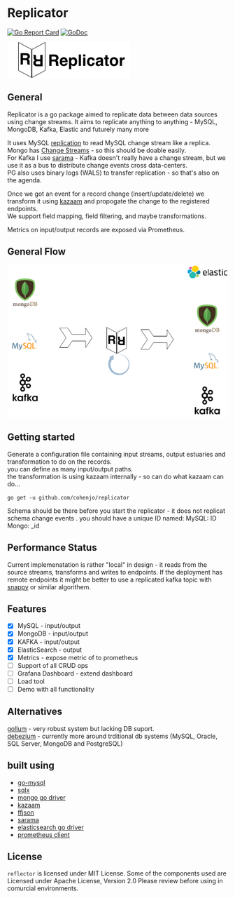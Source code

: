 # Replicator
[![Go Report Card](https://goreportcard.com/badge/github.com/cohenjo/replicator)](https://goreportcard.com/report/github.com/cohenjo/replicator)
[![GoDoc](https://godoc.org/github.com/cohenjo/replicator?status.svg)](https://godoc.org/github.com/cohenjo/replicator)

![replicator logo](docs/replicator_long_logo.png)

## General
Replicator is a go package aimed to replicate data between data sources using change streams.
It aims to replicate anything to anything - MySQL, MongoDB, Kafka, Elastic and futurely many more

It uses MySQL [replication](https://github.com/siddontang/go-mysql#replication) to read MySQL change stream like a replica.  
Mongo has [Change Streams](https://docs.mongodb.com/manual/changeStreams/#change-streams) - so this should be doable easily.  
For Kafka I use [sarama](https://github.com/Shopify/sarama) - Kafka doesn't really have a change stream, but we use it as a bus to distribute change events cross data-centers.   
PG also uses binary logs (WALS) to transfer replication - so that's also on the agenda.

Once we got an event for a record change (insert/update/delete) we transform it using [kazaam](https://github.com/qntfy/kazaam) and propogate the change to the registered endpoints.    
We support field mapping, field filtering, and maybe transformations.

Metrics on input/output records are exposed via Prometheus.

## General Flow

![data flow](docs/replicator_flow.png)

## Getting started

Generate a configuration file containing input streams, output estuaries and transformation to do on the records.  
you can define as many input/output paths.  
the transformation is using kazaam internally - so can do what kazaam can do...  
```
go get -u github.com/cohenjo/replicator
```

Schema should be there before you start the replicator - it does not replicat schema change events .
you should have a unique ID named: 
MySQL: ID
Mongo: _id


## Performance Status

Current implemenatation is rather "local" in design - it reads from the source streams, transforms and writes to endpoints.
If the deployment has remote endpoints it might be better to use a replicated kafka topic with [snappy](https://github.com/golang/snappy) or similar algorithem.


## Features

 - [x] MySQL - input/output
 - [x] MongoDB - input/output
 - [x] KAFKA - input/output
 - [x] ElasticSearch - output
 - [x] Metrics - expose metric of to prometheus
 - [ ] Support of all CRUD ops
 - [ ] Grafana Dashboard - extend dashboard
 - [ ] Load tool 
 - [ ] Demo with all functionality

## Alternatives

[gollum](https://github.com/trivago/gollum) - very robust system but lacking DB suport.  
[debezium](https://debezium.io) - currently more around trditional db systems (MySQL, Oracle, SQL Server, MongoDB and PostgreSQL)



## built using
- [go-mysql](https://github.com/siddontang/go-mysql)
- [sqlx](https://github.com/jmoiron/sqlx)
- [mongo go driver](https://github.com/mongodb/mongo-go-driver)
- [kazaam](https://github.com/qntfy/kazaam)
- [ffjson](https://github.com/pquerna/ffjson)
- [sarama](https://github.com/Shopify/sarama)
- [elasticsearch go driver](github.com/elastic/go-elasticsearch)
- [prometheus client](https://github.com/prometheus/client_golang/)

## License
`reflector` is licensed under MIT License. 
Some of the components used are Licensed under Apache License, Version 2.0
Please review before using in comurcial environments.
